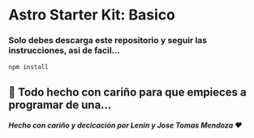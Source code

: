 # Astro Starter Kit: Basico
### Solo debes descarga este repositorio y seguir las instrucciones, asi de facil...



```
npm install
```


## 🚀 Todo hecho con cariño para que empieces a programar de una...
##### Hecho con cariño y decicación por Lenin y Jose Tomas Mendoza ♥


